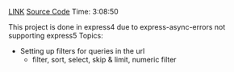 [LINK](https://www.youtube.com/watch?v=rltfdjcXjmk)
[Source Code](https://github.com/john-smilga/node-express-course)
Time: 3:08:50

This project is done in express4 due to express-async-errors not supporting express5
Topics:
- Setting up filters for queries in the url
    - filter, sort, select, skip & limit, numeric filter